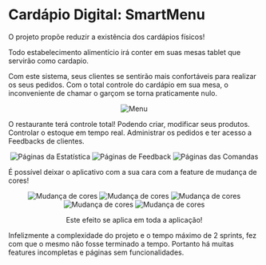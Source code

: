 # Cardápio Digital: SmartMenu

O projeto propõe reduzir a existência dos cardápios físicos! 

Todo estabelecimento alimentício irá conter em suas mesas tablet que servirão como cardapio.

Com este sistema, seus clientes se sentirão mais confortáveis para realizar os seus pedidos. Com o total controle do cardápio em sua mesa, o inconveniente de chamar o garçom se torna praticamente nulo.
<div align="center">
<img src="https://i.ibb.co/Sw0rvTW/Smart-Menu.jpg" alt="Menu">
</div>

O restaurante terá controle total! Podendo criar, modificar seus produtos. Controlar o estoque em tempo real. Administrar os pedidos e ter acesso a Feedbacks de clientes.

<div align="center">
<img src="https://i.ibb.co/WVhBnYh/Screenshot-5.jpg" alt="Páginas da Estatística">
<img src="https://i.ibb.co/PZJLJqG/Screenshot-3.jpg" alt="Páginas de Feedback">
<img src="https://i.ibb.co/J3Rn2HL/Screenshot-4.jpg" alt="Páginas das Comandas">
</div>

É possível deixar o aplicativo com a sua cara com a feature de mudança de cores!
<div align="center">
<img src="https://i.ibb.co/S7nRrWv/Screenshot-2.jpg" alt="Mudança de cores">
<img src="https://i.ibb.co/nMdHXd8/Screenshot-8.jpg" alt="Mudança de cores">
<img src="https://i.ibb.co/qg83Gdm/Screenshot-9.jpg" alt="Mudança de cores">
<img src="https://i.ibb.co/7XLZPHM/Screenshot-10.jpg" alt="Mudança de cores">
<img src="https://i.ibb.co/pyHDMM8/Screenshot-11.jpg" alt="Mudança de cores">

Este efeito se aplica em toda a aplicação!
</div>


Infelizmente a complexidade do projeto e o tempo máximo de 2 sprints, fez com que o mesmo não fosse terminado a tempo. Portanto há muitas features incompletas e páginas sem funcionalidades.
